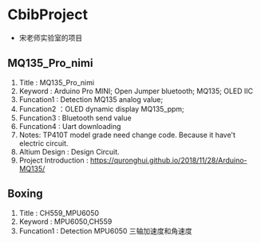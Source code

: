 # CbibProject
+ 宋老师实验室的项目
##  MQ135_Pro_nimi
1. Title :     MQ135_Pro_nimi
2. Keyword :   Arduino Pro MINI; Open Jumper bluetooth; MQ135; OLED IIC
3. Funcation1 : Detection MQ135 analog value; 
4. Funcation2 ：OLED dynamic display MQ135_ppm;
5. Funcation3 : Bluetooth send value 
6. Funcation4 : Uart downloading
7. Notes: TP410T model grade need change code. Because it have't electric circuit. 
8. Altium Design : Design Circuit.
9. Project Introduction : https://quronghui.github.io/2018/11/28/Arduino-MQ135/ 
##  Boxing
1. Title :     CH559_MPU6050
2. Keyword :   MPU6050,CH559
3. Funcation1 : Detection MPU6050 三轴加速度和角速度
